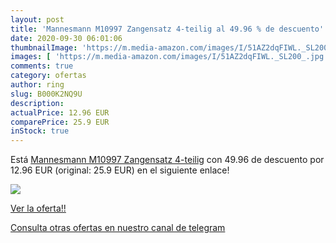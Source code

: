 ```yaml
---
layout: post
title: 'Mannesmann M10997 Zangensatz 4-teilig al 49.96 % de descuento'
date: 2020-09-30 06:01:06
thumbnailImage: 'https://m.media-amazon.com/images/I/51AZ2dqFIWL._SL200_.jpg'
images: [ 'https://m.media-amazon.com/images/I/51AZ2dqFIWL._SL200_.jpg' ]
comments: true
category: ofertas
author: ring
slug: B000K2NQ9U
description:
actualPrice: 12.96 EUR
comparePrice: 25.9 EUR
inStock: true
---
```


Está [Mannesmann M10997 Zangensatz 4-teilig](https://www.amazon.com/dp/B000K2NQ9U/?tag=redken08-20) con 49.96 de descuento por 12.96 EUR (original: 25.9 EUR) en el siguiente enlace!

[![](https://m.media-amazon.com/images/I/51AZ2dqFIWL._SL200_.jpg)](https://www.amazon.com/dp/B000K2NQ9U/?tag=redken08-20)

[Ver la oferta!!](https://www.amazon.com/dp/B000K2NQ9U/?tag=redken08-20)

[Consulta otras ofertas en nuestro canal de telegram](https://t.me/s/ofertas25)
